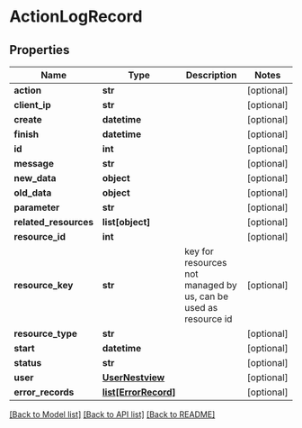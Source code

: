 # ActionLogRecord

## Properties
Name | Type | Description | Notes
------------ | ------------- | ------------- | -------------
**action** | **str** |  | [optional] 
**client_ip** | **str** |  | [optional] 
**create** | **datetime** |  | [optional] 
**finish** | **datetime** |  | [optional] 
**id** | **int** |  | [optional] 
**message** | **str** |  | [optional] 
**new_data** | **object** |  | [optional] 
**old_data** | **object** |  | [optional] 
**parameter** | **str** |  | [optional] 
**related_resources** | **list[object]** |  | [optional] 
**resource_id** | **int** |  | [optional] 
**resource_key** | **str** | key for resources not managed by us, can be used as resource id | [optional] 
**resource_type** | **str** |  | [optional] 
**start** | **datetime** |  | [optional] 
**status** | **str** |  | [optional] 
**user** | [**UserNestview**](UserNestview.md) |  | [optional] 
**error_records** | [**list[ErrorRecord]**](ErrorRecord.md) |  | [optional] 

[[Back to Model list]](../README.md#documentation-for-models) [[Back to API list]](../README.md#documentation-for-api-endpoints) [[Back to README]](../README.md)


